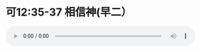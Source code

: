 # 可12:35-37 相信神(早二）

<audio style="width: 100%;" preload="false" controls controlslist="nodownload"><source src="http://file.simai.life/audio/mp3/old/27545.mp3" type="audio/mpeg">Your browser does not support the audio element.</audio>


